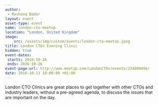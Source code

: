 ```yaml
---
author:
 - Mashooq Badar
layout: event
asset-type: event
name: london-cto-meetup
location: "London, United Kingdom"
image:
    src: /assets/img/custom/events/london-cto-meetup.jpeg
title: London CTOs Evening Clinic
hidden: true
event-dates:
 starts: 2016-10-26
 ends: 2016-10-26
event-page-url: http://www.meetup.com/LondonCTOs/events/234800496/
date: 2016-10-13 18:00:00 +01:00
---
```


London CTO Clinics are great places to get together with other CTOs and industry leaders, without a pre-agreed agenda, to discuss the issues that are important on the day.
